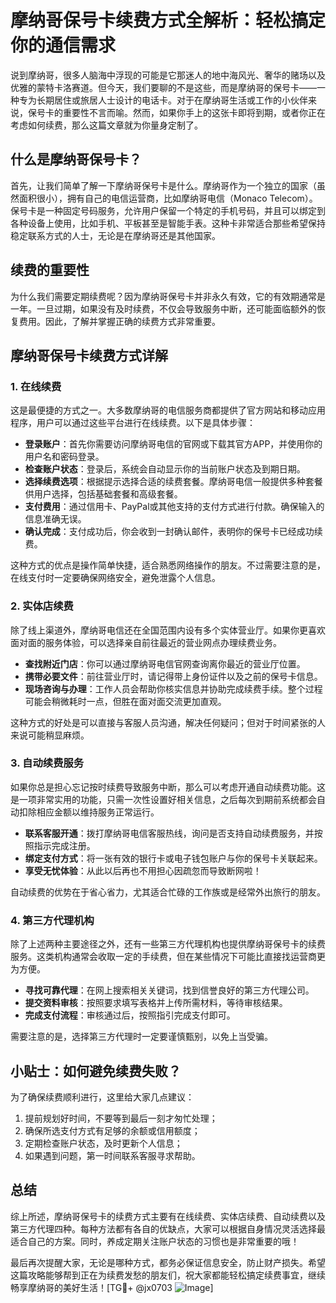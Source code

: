 # 摩纳哥保号卡续费方式全解析：轻松搞定你的通信需求

说到摩纳哥，很多人脑海中浮现的可能是它那迷人的地中海风光、奢华的赌场以及优雅的蒙特卡洛赛道。但今天，我们要聊的不是这些，而是摩纳哥的保号卡——一种专为长期居住或旅居人士设计的电话卡。对于在摩纳哥生活或工作的小伙伴来说，保号卡的重要性不言而喻。然而，如果你手上的这张卡即将到期，或者你正在考虑如何续费，那么这篇文章就为你量身定制了。

## 什么是摩纳哥保号卡？

首先，让我们简单了解一下摩纳哥保号卡是什么。摩纳哥作为一个独立的国家（虽然面积很小），拥有自己的电信运营商，比如摩纳哥电信（Monaco Telecom）。保号卡是一种固定号码服务，允许用户保留一个特定的手机号码，并且可以绑定到各种设备上使用，比如手机、平板甚至是智能手表。这种卡非常适合那些希望保持稳定联系方式的人士，无论是在摩纳哥还是其他国家。

## 续费的重要性

为什么我们需要定期续费呢？因为摩纳哥保号卡并非永久有效，它的有效期通常是一年。一旦过期，如果没有及时续费，不仅会导致服务中断，还可能面临额外的恢复费用。因此，了解并掌握正确的续费方式非常重要。

## 摩纳哥保号卡续费方式详解

### 1. 在线续费

这是最便捷的方式之一。大多数摩纳哥的电信服务商都提供了官方网站和移动应用程序，用户可以通过这些平台进行在线续费。以下是具体步骤：

- **登录账户**：首先你需要访问摩纳哥电信的官网或下载其官方APP，并使用你的用户名和密码登录。
- **检查账户状态**：登录后，系统会自动显示你的当前账户状态及到期日期。
- **选择续费选项**：根据提示选择合适的续费套餐。摩纳哥电信一般提供多种套餐供用户选择，包括基础套餐和高级套餐。
- **支付费用**：通过信用卡、PayPal或其他支持的支付方式进行付款。确保输入的信息准确无误。
- **确认完成**：支付成功后，你会收到一封确认邮件，表明你的保号卡已经成功续费。

这种方式的优点是操作简单快捷，适合熟悉网络操作的朋友。不过需要注意的是，在线支付时一定要确保网络安全，避免泄露个人信息。

### 2. 实体店续费

除了线上渠道外，摩纳哥电信还在全国范围内设有多个实体营业厅。如果你更喜欢面对面的服务体验，可以选择亲自前往最近的营业网点办理续费业务。

- **查找附近门店**：你可以通过摩纳哥电信官网查询离你最近的营业厅位置。
- **携带必要文件**：前往营业厅时，请记得带上身份证件以及之前的保号卡信息。
- **现场咨询与办理**：工作人员会帮助你核实信息并协助完成续费手续。整个过程可能会稍微耗时一点，但胜在面对面交流更加直观。

这种方式的好处是可以直接与客服人员沟通，解决任何疑问；但对于时间紧张的人来说可能稍显麻烦。

### 3. 自动续费服务

如果你总是担心忘记按时续费导致服务中断，那么可以考虑开通自动续费功能。这是一项非常实用的功能，只需一次性设置好相关信息，之后每次到期前系统都会自动扣除相应金额以维持服务正常运行。

- **联系客服开通**：拨打摩纳哥电信客服热线，询问是否支持自动续费服务，并按照指示完成注册。
- **绑定支付方式**：将一张有效的银行卡或电子钱包账户与你的保号卡关联起来。
- **享受无忧体验**：从此以后再也不用担心因疏忽而导致断网啦！

自动续费的优势在于省心省力，尤其适合忙碌的工作族或是经常外出旅行的朋友。

### 4. 第三方代理机构

除了上述两种主要途径之外，还有一些第三方代理机构也提供摩纳哥保号卡的续费服务。这类机构通常会收取一定的手续费，但在某些情况下可能比直接找运营商更为方便。

- **寻找可靠代理**：在网上搜索相关关键词，找到信誉良好的第三方代理公司。
- **提交资料审核**：按照要求填写表格并上传所需材料，等待审核结果。
- **完成支付流程**：审核通过后，按照指引完成支付即可。

需要注意的是，选择第三方代理时一定要谨慎甄别，以免上当受骗。

## 小贴士：如何避免续费失败？

为了确保续费顺利进行，这里给大家几点建议：

1. 提前规划好时间，不要等到最后一刻才匆忙处理；
2. 确保所选支付方式有足够的余额或信用额度；
3. 定期检查账户状态，及时更新个人信息；
4. 如果遇到问题，第一时间联系客服寻求帮助。

## 总结

综上所述，摩纳哥保号卡的续费方式主要有在线续费、实体店续费、自动续费以及第三方代理四种。每种方法都有各自的优缺点，大家可以根据自身情况灵活选择最适合自己的方案。同时，养成定期关注账户状态的习惯也是非常重要的哦！

最后再次提醒大家，无论是哪种方式，都务必保证信息安全，防止财产损失。希望这篇攻略能够帮到正在为续费发愁的朋友们，祝大家都能轻松搞定续费事宜，继续畅享摩纳哥的美好生活！[TG💪+ @jx0703 ![Image](https://github.com/user-attachments/assets/dbca1d08-cadb-493c-b0ec-ad6f7a83f270)]